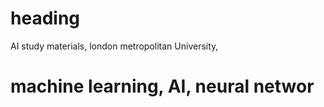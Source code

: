 # heading #
AI study materials,
london metropolitan University,
# machine learning, AI, neural networ
